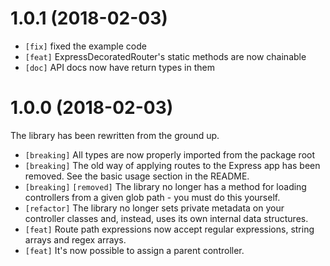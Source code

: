 # 1.0.1 (2018-02-03)

* `[fix]` fixed the example code
* `[feat]` ExpressDecoratedRouter's static methods are now chainable
* `[doc]` API docs now have return types in them

# 1.0.0 (2018-02-03)

The library has been rewritten from the ground up.

* `[breaking]` All types are now properly imported from the package root
* `[breaking]` The old way of applying routes to the Express app has been removed. See the basic usage section in the README.
* `[breaking]` `[removed]` The library no longer has a method for loading controllers from a given glob path - you must do this yourself. 
* `[refactor]` The library no longer sets private metadata on your controller classes and, instead, uses its own internal data structures.
* `[feat]` Route path expressions now accept regular expressions, string arrays and regex arrays.
* `[feat]` It's now possible to assign a parent controller.
